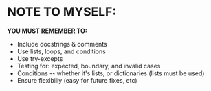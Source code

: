 # NOTE TO MYSELF:

**YOU MUST REMEMBER TO:**
- Include docstrings & comments
- Use lists, loops, and conditions
- Use try-excepts
- Testing for: expected, boundary, and invalid cases
- Conditions -- whether it's lists, or dictionaries (lists must be used)
- Ensure flexibiliy (easy for future fixes, etc)
